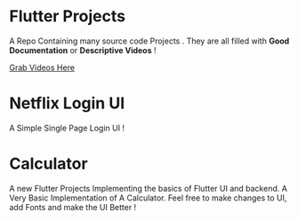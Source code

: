 # Flutter Projects

A Repo Containing many source code Projects . They are all filled with **Good Documentation** or **Descriptive Videos** !

[Grab Videos Here ](https://desiprogrammer.com/courses/flutter-hindi-starter)


# Netflix Login UI

A Simple Single Page Login UI ! 

# Calculator

A new Flutter Projects Implementing the basics of Flutter UI and backend. A Very Basic Implementation of A Calculator. 
Feel free to make changes to UI, add Fonts and make the UI Better !